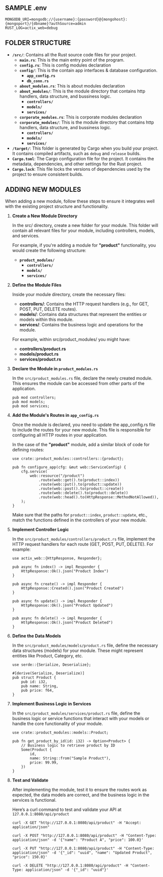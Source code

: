 ## SAMPLE .env ##
```
MONGODB_URI=mongodb://{username}:{password}@{mongohost}:{mongoport}/{dbname}?authSource=admin
RUST_LOG=actix_web=debug
```
## FOLDER STRUCTURE ##
- **`/src/`**: Contains all the Rust source code files for your project.
    - **`main.rs`**: This is the main entry point of the program.
    - **`config.rs`**: This is config modules declaration
    - **`config/`**: This is the contain app interfaces & database configuration.
        - **`app_config.rs`**
        - **`db_conn.rs`**
    - **`about_modules.rs`**: This is about modules declaration
    - **`about_modules/`**: This is the module directory that contains http handlers, data structure, and bussiness logic.
        - **`controllers/`**
        - **`models/`**
        - **`services/`**
    - **`corporate_modules.rs`**: This is corporate modules declaration
    - **`corporate_modules/`**: This is the module directory that contains http handlers, data structure, and bussiness logic.
        - **`controllers/`**
        - **`models/`**
        - **`services/`**
- **`/target/`**: This folder is generated by Cargo when you build your project. It contains compiled artifacts, such as `debug` and `release` builds.
- **`Cargo.toml`**: The Cargo configuration file for the project. It contains the metadata, dependencies, and other settings for the Rust project.
- **`Cargo.lock`**: This file locks the versions of dependencies used by the project to ensure consistent builds.

## ADDING NEW MODULES ##
When adding a new module, follow these steps to ensure it integrates well with the existing project structure and functionality.
1. **Create a New Module Directory**

    In the src/ directory, create a new folder for your module. This folder will contain all relevant files for your module, including controllers, models, and services.

    For example, if you're adding a module for **"product"** functionality, you would create the following structure:
    - **`product_modules/`**
        - **`controllers/`**
        - **`models/`**
        - **`services/`**
2. **Define the Module Files**

    Inside your module directory, create the necessary files:
    - **controllers/**: Contains the HTTP request handlers (e.g., for GET, POST, PUT, DELETE routes).
    - **models/**: Contains data structures that represent the entities or models within this module.
    - **services/**: Contains the business logic and operations for the module.

    For example, within src/product_modules/ you might have:
    - **controllers/product.rs**
    - **models/product.rs**
    - **services/product.rs**
3. **Declare the Module in `product_modules.rs`**

    In the `src/product_modules.rs` file, declare the newly created module. This ensures the module can be accessed from other parts of the application.

    ```
    pub mod controllers;
    pub mod models;
    pub mod services;
    ```
4. **Add the Module's Routes in `app_config.rs`**

    Once the module is declared, you need to update the app_config.rs file to include the routes for your new module. This file is responsible for configuring all HTTP routes in your application.

    In the case of the **"product"** module, add a similar block of code for defining routes:

    ```
    use crate::product_modules::controllers::{product};

    pub fn configure_app(cfg: &mut web::ServiceConfig) {
        cfg.service(
            web::resource("/product")
                .route(web::get().to(product::index))
                .route(web::put().to(product::update))
                .route(web::post().to(product::create))
                .route(web::delete().to(product::delete))
                .route(web::head().to(HttpResponse::MethodNotAllowed)),
        );
    }
    ```

    Make sure that the paths for `product::index`, `product::update`, etc., match the functions defined in the controllers of your new module.
5. **Implement Controller Logic**

    In the `src/product_modules/controllers/product.rs` file, implement the HTTP request handlers for each route (GET, POST, PUT, DELETE). For example:

    ```
    use actix_web::{HttpResponse, Responder};

    pub async fn index() -> impl Responder {
        HttpResponse::Ok().json("Product Index")
    }

    pub async fn create() -> impl Responder {
        HttpResponse::Created().json("Product Created")
    }

    pub async fn update() -> impl Responder {
        HttpResponse::Ok().json("Product Updated")
    }

    pub async fn delete() -> impl Responder {
        HttpResponse::Ok().json("Product Deleted")
    }
    ```
6. **Define the Data Models**

    In the `src/product_modules/models/product.rs` file, define the necessary data structures (models) for your module. These might represent entities like Product, Category, etc.

    ```
    use serde::{Serialize, Deserialize};

    #[derive(Serialize, Deserialize)]
    pub struct Product {
        pub id: i32,
        pub name: String,
        pub price: f64,
    }
    ```
7. **Implement Business Logic in Services**

    In the `src/product_modules/services/product.rs` file, define the business logic or service functions that interact with your models or handle the core functionality of your module.

    ```
    use crate::product_modules::models::Product;

    pub fn get_product_by_id(id: i32) -> Option<Product> {
        // Business logic to retrieve product by ID
        Some(Product {
            id,
            name: String::from("Sample Product"),
            price: 99.99,
        })
    }
    ```
8. **Test and Validate**

    After implementing the module, test it to ensure the routes work as expected, the data models are correct, and the business logic in the services is functional.

    Here’s a curl command to test and validate your API at `127.0.0.1:8080/api/product`

    ```curl -X GET "http://127.0.0.1:8080/api/product" -H "Accept: application/json"```

    ```curl -X POST "http://127.0.0.1:8080/api/product" -H "Content-Type: application/json" -d '{"name": "Product A", "price": 100.0}'```

    ```curl -X PUT "http://127.0.0.1:8080/api/product" -H "Content-Type: application/json" -d '{"_id": "uuid", "name": "Updated Product", "price": 150.0}'```

    ```curl -X DELETE "http://127.0.0.1:8080/api/product" -H "Content-Type: application/json" -d '{"_id": "uuid"}'```
